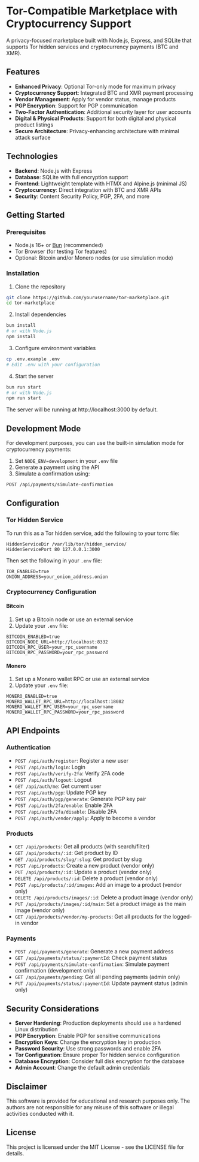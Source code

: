 # Tor-Compatible Marketplace with Cryptocurrency Support

A privacy-focused marketplace built with Node.js, Express, and SQLite that supports Tor hidden services and cryptocurrency payments (BTC and XMR).

## Features

- **Enhanced Privacy**: Optional Tor-only mode for maximum privacy
- **Cryptocurrency Support**: Integrated BTC and XMR payment processing
- **Vendor Management**: Apply for vendor status, manage products
- **PGP Encryption**: Support for PGP communication
- **Two-Factor Authentication**: Additional security layer for user accounts
- **Digital & Physical Products**: Support for both digital and physical product listings
- **Secure Architecture**: Privacy-enhancing architecture with minimal attack surface

## Technologies

- **Backend**: Node.js with Express
- **Database**: SQLite with full encryption support
- **Frontend**: Lightweight template with HTMX and Alpine.js (minimal JS)
- **Cryptocurrency**: Direct integration with BTC and XMR APIs
- **Security**: Content Security Policy, PGP, 2FA, and more

## Getting Started

### Prerequisites

- Node.js 16+ or [Bun](https://bun.sh/) (recommended)
- Tor Browser (for testing Tor features)
- Optional: Bitcoin and/or Monero nodes (or use simulation mode)

### Installation

1. Clone the repository
```bash
git clone https://github.com/yourusername/tor-marketplace.git
cd tor-marketplace
```

2. Install dependencies
```bash
bun install
# or with Node.js
npm install
```

3. Configure environment variables
```bash
cp .env.example .env
# Edit .env with your configuration
```

4. Start the server
```bash
bun run start
# or with Node.js
npm run start
```

The server will be running at http://localhost:3000 by default.

## Development Mode

For development purposes, you can use the built-in simulation mode for cryptocurrency payments:

1. Set `NODE_ENV=development` in your `.env` file
2. Generate a payment using the API
3. Simulate a confirmation using:
```
POST /api/payments/simulate-confirmation
```

## Configuration

### Tor Hidden Service

To run this as a Tor hidden service, add the following to your torrc file:

```
HiddenServiceDir /var/lib/tor/hidden_service/
HiddenServicePort 80 127.0.0.1:3000
```

Then set the following in your `.env` file:
```
TOR_ENABLED=true
ONION_ADDRESS=your_onion_address.onion
```

### Cryptocurrency Configuration

#### Bitcoin

1. Set up a Bitcoin node or use an external service
2. Update your `.env` file:
```
BITCOIN_ENABLED=true
BITCOIN_NODE_URL=http://localhost:8332
BITCOIN_RPC_USER=your_rpc_username
BITCOIN_RPC_PASSWORD=your_rpc_password
```

#### Monero

1. Set up a Monero wallet RPC or use an external service
2. Update your `.env` file:
```
MONERO_ENABLED=true
MONERO_WALLET_RPC_URL=http://localhost:18082
MONERO_WALLET_RPC_USER=your_rpc_username
MONERO_WALLET_RPC_PASSWORD=your_rpc_password
```

## API Endpoints

### Authentication
- `POST /api/auth/register`: Register a new user
- `POST /api/auth/login`: Login
- `POST /api/auth/verify-2fa`: Verify 2FA code
- `POST /api/auth/logout`: Logout
- `GET /api/auth/me`: Get current user
- `POST /api/auth/pgp`: Update PGP key
- `POST /api/auth/pgp/generate`: Generate PGP key pair
- `POST /api/auth/2fa/enable`: Enable 2FA
- `POST /api/auth/2fa/disable`: Disable 2FA
- `POST /api/auth/vendor/apply`: Apply to become a vendor

### Products
- `GET /api/products`: Get all products (with search/filter)
- `GET /api/products/:id`: Get product by ID
- `GET /api/products/slug/:slug`: Get product by slug
- `POST /api/products`: Create a new product (vendor only)
- `PUT /api/products/:id`: Update a product (vendor only)
- `DELETE /api/products/:id`: Delete a product (vendor only)
- `POST /api/products/:id/images`: Add an image to a product (vendor only)
- `DELETE /api/products/images/:id`: Delete a product image (vendor only)
- `PUT /api/products/images/:id/main`: Set a product image as the main image (vendor only)
- `GET /api/products/vendor/my-products`: Get all products for the logged-in vendor

### Payments
- `POST /api/payments/generate`: Generate a new payment address
- `GET /api/payments/status/:paymentId`: Check payment status
- `POST /api/payments/simulate-confirmation`: Simulate payment confirmation (development only)
- `GET /api/payments/pending`: Get all pending payments (admin only)
- `PUT /api/payments/status/:paymentId`: Update payment status (admin only)

## Security Considerations

- **Server Hardening**: Production deployments should use a hardened Linux distribution
- **PGP Encryption**: Enable PGP for sensitive communications
- **Encryption Keys**: Change the encryption key in production
- **Password Security**: Use strong passwords and enable 2FA
- **Tor Configuration**: Ensure proper Tor hidden service configuration
- **Database Encryption**: Consider full disk encryption for the database
- **Admin Account**: Change the default admin credentials

## Disclaimer

This software is provided for educational and research purposes only. The authors are not responsible for any misuse of this software or illegal activities conducted with it.

## License

This project is licensed under the MIT License - see the LICENSE file for details.
